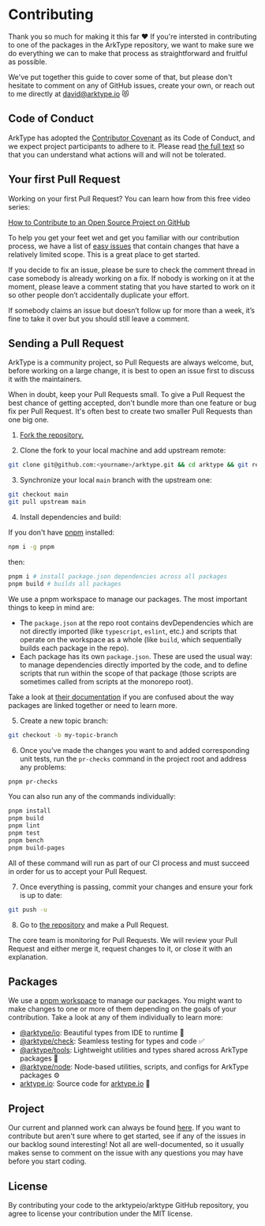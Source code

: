 # Contributing

Thank you so much for making it this far ❤️ If you're intersted in contributing to one of the packages in the ArkType repository, we want to make sure we do everything we can to make that process as straightforward and fruitful as possible.

We've put together this guide to cover some of that, but please don't hesitate to comment on any of GitHub issues, create your own, or reach out to me directly at david@arktype.io 😻

## Code of Conduct

ArkType has adopted the [Contributor Covenant](https://www.contributor-covenant.org/) as its Code of Conduct, and we expect project participants to adhere to it.
Please read [the full text](/CODE_OF_CONDUCT.md) so that you can understand what actions will and will not be tolerated.

## Your first Pull Request

Working on your first Pull Request? You can learn how from this free video series:

[How to Contribute to an Open Source Project on GitHub](https://egghead.io/courses/how-to-contribute-to-an-open-source-project-on-github)

To help you get your feet wet and get you familiar with our contribution process, we have a list of [easy issues](https://github.com/arktypeio/arktype/issues?q=is:open+is:issue+label:"easy") that contain changes that have a relatively limited scope. This is a great place to get started.

If you decide to fix an issue, please be sure to check the comment thread in case somebody is already working on a fix. If nobody is working on it at the moment, please leave a comment stating that you have started to work on it so other people don’t accidentally duplicate your effort.

If somebody claims an issue but doesn’t follow up for more than a week, it’s fine to take it over but you should still leave a comment.

## Sending a Pull Request

ArkType is a community project, so Pull Requests are always welcome, but, before working on a large change, it is best to open an issue first to discuss it with the maintainers.

When in doubt, keep your Pull Requests small. To give a Pull Request the best chance of getting accepted, don't bundle more than one feature or bug fix per Pull Request. It's often best to create two smaller Pull Requests than one big one.

1. [Fork the repository.](https://help.github.com/en/github/getting-started-with-github/fork-a-repo)

2. Clone the fork to your local machine and add upstream remote:

```sh
git clone git@github.com:<yourname>/arktype.git && cd arktype && git remote add upstream git@github.com:arktypeio/arktype.git
```

3. Synchronize your local `main` branch with the upstream one:

```sh
git checkout main
git pull upstream main
```

4. Install dependencies and build:

If you don't have [pnpm](https://pnpm.io/) installed:

```sh
npm i -g pnpm
```

then:

```sh
pnpm i # install package.json dependencies across all packages
pnpm build # builds all packages
```

We use a pnpm workspace to manage our packages. The most important things to keep in mind are:

-   The `package.json` at the repo root contains devDependencies which are not directly imported (like `typescript`, `eslint`, etc.) and scripts that operate on the workspace as a whole (like `build`, which sequentially builds each package in the repo).
-   Each package has its own `package.json`. These are used the usual way: to manage dependencies directly imported by the code, and to define scripts that run within the scope of that package (those scripts are sometimes called from scripts at the monorepo root).

Take a look at [their documentation](https://pnpm.io/workspaces) if you are confused about the way packages are linked together or need to learn more.

5. Create a new topic branch:

```sh
git checkout -b my-topic-branch
```

6. Once you've made the changes you want to and added corresponding unit tests, run the `pr-checks` command in the project root and address any problems:

```sh
pnpm pr-checks
```

You can also run any of the commands individually:

```sh
pnpm install
pnpm build
pnpm lint
pnpm test
pnpm bench
pnpm build-pages
```

All of these command will run as part of our CI process and must succeed in order for us to accept your Pull Request.

7. Once everything is passing, commit your changes and ensure your fork is up to date:

```sh
git push -u
```

8. Go to [the repository](https://github.com/arktypeio/arktype) and make a Pull Request.

The core team is monitoring for Pull Requests. We will review your Pull Request and either merge it, request changes to it, or close it with an explanation.

## Packages

We use a [pnpm workspace](https://pnpm.io/workspaces) to manage our packages. You might want to make changes to one or more of them depending on the goals of your contribution. Take a look at any of them individually to learn more:

-   [@arktype/io](@arktype/io): Beautiful types from IDE to runtime 🧬
-   [@arktype/check](@arktype/check): Seamless testing for types and code ✅
-   [@arktype/tools](@arktype/tools): Lightweight utilities and types shared across ArkType packages 🧰
-   [@arktype/node](@arktype/node): Node-based utilities, scripts, and configs for ArkType packages ⚙️
-   [arktype.io](./arktype.io): Source code for [arktype.io](https://arktype.io) 🔁

## Project

Our current and planned work can always be found [here](https://github.com/arktypeio/arktype/projects/1). If you want to contribute but aren't sure where to get started, see if any of the issues in our backlog sound interesting! Not all are well-documented, so it usually makes sense to comment on the issue with any questions you may have before you start coding.

## License

By contributing your code to the arktypeio/arktype GitHub repository, you agree to license your contribution under the MIT license.

